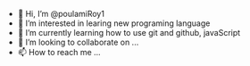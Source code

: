 - 👋 Hi, I’m @poulamiRoy1
- 👀 I’m interested in learing new programing language 
- 🌱 I’m currently learning  how to use git and github, javaScript
- 💞️ I’m looking to collaborate on ...
- 📫 How to reach me ...

<!---
poulamiRoy1/poulamiRoy1 is a ✨ special ✨ repository because its `README.md` (this file) appears on your GitHub profile.
You can click the Preview link to take a look at your changes.
--->
